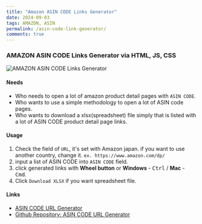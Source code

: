 ```yaml
---
title: "Amazon ASIN CODE Links Generator"
date: 2024-09-03
tags: AMAZON, ASIN
permalink: /asin-code-link-generator/
comments: true
---
```


### AMAZON ASIN CODE Links Generator via HTML, JS, CSS

<img src="{{site.assets}}{{ page.permalink }}asinCodeLinksGenerator.JPG" alt="AMAZON ASIN CODE Links Generator">

#### Needs

- Who needs to open a lot of amazon product detail pages with `ASIN CODE`.
- Who wants to use a simple methodology to open a lot of ASIN code pages.
- Who wants to download a xlsx(spreadsheet) file simply that is listed with a lot of ASIN CODE product detail page links.

#### Usage

1. Check the field of `URL`, it's set with Amazon japan. if you want to use another country, change it. `ex. https://www.amazon.com/dp/`
2. input a list of ASIN CODE into `ASIN CODE` field.
3. click generated links with **Wheel button** or **Windows** - <kbd>Ctrl</kbd> / **Mac** - <kbd>Cmd</kbd>.
4. Click `Download XLSX` if you want spreadsheet file.

#### Links

- [ASIN CODE URL Generator](https://saramjh.github.io/asinURLGenerator)
- [Github Repository: ASIN CODE URL Generator](https://github.com/saramjh/asinURLGenerator)
